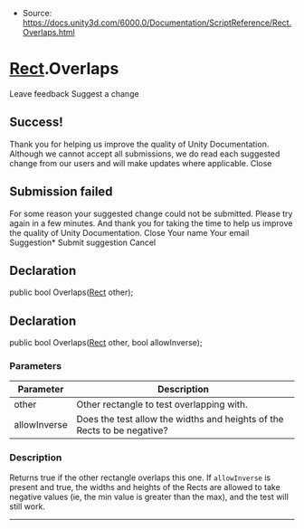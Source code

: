 * Source: https://docs.unity3d.com/6000.0/Documentation/ScriptReference/Rect.Overlaps.html

#  [Rect](https://docs.unity3d.com/6000.0/Documentation/ScriptReference/Rect.html).Overlaps
Leave feedback
Suggest a change
## Success!
Thank you for helping us improve the quality of Unity Documentation. Although we cannot accept all submissions, we do read each suggested change from our users and will make updates where applicable.
Close
## Submission failed
For some reason your suggested change could not be submitted. Please <a>try again</a> in a few minutes. And thank you for taking the time to help us improve the quality of Unity Documentation.
Close
Your name Your email Suggestion* Submit suggestion
Cancel
## Declaration
public bool Overlaps([Rect](https://docs.unity3d.com/6000.0/Documentation/ScriptReference/Rect.html) other); 
## Declaration
public bool Overlaps([Rect](https://docs.unity3d.com/6000.0/Documentation/ScriptReference/Rect.html) other, bool allowInverse); 
### Parameters
Parameter | Description  
---|---  
other | Other rectangle to test overlapping with.  
allowInverse | Does the test allow the widths and heights of the Rects to be negative?  
### Description
Returns true if the other rectangle overlaps this one. If `allowInverse` is present and true, the widths and heights of the Rects are allowed to take negative values (ie, the min value is greater than the max), and the test will still work.
* * *
